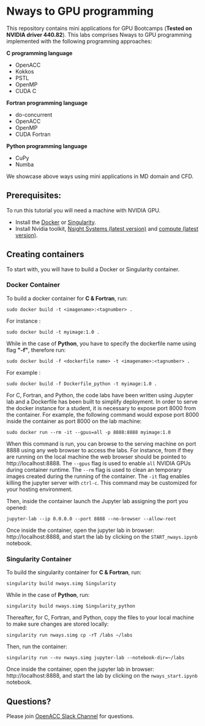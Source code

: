 # Nways to GPU programming
This repository contains mini applications for GPU Bootcamps (**Tested on NVIDIA driver 440.82**). This labs comprises Nways to GPU programming implemented with the following programning approaches:

**C programming language**
  - OpenACC
  - Kokkos
  - PSTL
  - OpenMP
  - CUDA C
  
  
  
**Fortran programming language**
  - do-concurrent
  - OpenACC
  - OpenMP
  - CUDA Fortran
  
  
**Python programming language**
  - CuPy
  - Numba

We showcase above ways using mini applications in MD domain and CFD.

## Prerequisites:
To run this tutorial you will need a machine with NVIDIA GPU.

- Install the [Docker](https://docs.docker.com/get-docker/) or [Singularity](https://sylabs.io/docs/]).
- Install Nvidia toolkit, [Nsight Systems (latest version)](https://developer.nvidia.com/nsight-systems) and [compute (latest version)](https://developer.nvidia.com/nsight-compute).

## Creating containers
To start with, you will have to build a Docker or Singularity container.

### Docker Container
To build a docker container for **C & Fortran**, run:

`sudo docker build -t <imagename>:<tagnumber> .`

For instance :


`sudo docker build -t myimage:1.0 .`

While in the case of **Python**, you have to specify the dockerfile name using flag **"-f"**, therefore run:

`sudo docker build -f <dockerfile name> -t <imagename>:<tagnumber> .`

For example :

`sudo docker build -f Dockerfile_python -t myimage:1.0 .`


For C, Fortran, and Python, the code labs have been written using Jupyter lab and a Dockerfile has been built to simplify deployment. In order to serve the docker instance for a student, it is necessary to expose port 8000 from the container. For example, the following command would expose port 8000 inside the container as port 8000 on the lab machine:

`sudo docker run --rm -it --gpus=all -p 8888:8888 myimage:1.0`

When this command is run, you can browse to the serving machine on port 8888 using any web browser to access the labs. For instance, from if they are running on the local machine the web browser should be pointed to http://localhost:8888. The `--gpus` flag is used to enable `all` NVIDIA GPUs during container runtime. The `--rm` flag is used to clean an temporary images created during the running of the container. The `-it` flag enables killing the jupyter server with `ctrl-c`. This command may be customized for your hosting environment.


Then, inside the container launch the Jupyter lab assigning the port you opened:

`jupyter-lab --ip 0.0.0.0 --port 8888 --no-browser --allow-root`


Once inside the container, open the jupyter lab in browser: http://localhost:8888, and start the lab by clicking on the `START_nways.ipynb` notebook.

### Singularity Container

To build the singularity container for **C & Fortran**, run: 

`singularity build nways.simg Singularity`

While in the case of **Python**, run:

`singularity build nways.simg Singularity_python`

Thereafter, for C, Fortran, and Python, copy the files to your local machine to make sure changes are stored locally:

`singularity run nways.simg cp -rT /labs ~/labs`

Then, run the container:

`singularity run --nv nways.simg jupyter-lab --notebook-dir=~/labs`

Once inside the container, open the jupyter lab in browser: http://localhost:8888, and start the lab by clicking on the `nways_start.ipynb` notebook.


## Questions?
Please join [OpenACC Slack Channel](https://openacclang.slack.com/messages/openaccusergroup) for questions.

